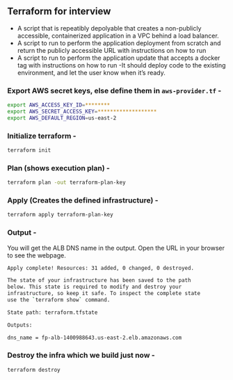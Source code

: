 ## Terraform for interview
   * A script that is repeatibly depolyable that creates a non-publicly accessible, containerized application in a VPC behind a load balancer. 
   * A script to run to perform the application deployment from scratch and return the publicly accessible URL with instructions on how to run
   * A script to run to perform the application update that accepts a docker tag with instructions on how to run
     -It should deploy code to the existing environment, and let the user know when it’s ready.

### Export AWS secret keys, else define them in `aws-provider.tf` -
```sh
export AWS_ACCESS_KEY_ID=********
export AWS_SECRET_ACCESS_KEY=*******************
export AWS_DEFAULT_REGION=us-east-2
```
### Initialize terraform - 
```sh
terraform init
```
### Plan (shows execution plan) - 
```sh
terraform plan -out terraform-plan-key
```
### Apply (Creates the defined infrastructure) - 
```sh
terraform apply terraform-plan-key
```
### Output - 
You will get the ALB DNS name in the output. Open the URL in your browser to see the webpage.
```sh
Apply complete! Resources: 31 added, 0 changed, 0 destroyed.

The state of your infrastructure has been saved to the path
below. This state is required to modify and destroy your
infrastructure, so keep it safe. To inspect the complete state
use the `terraform show` command.

State path: terraform.tfstate

Outputs:

dns_name = fp-alb-1400988643.us-east-2.elb.amazonaws.com
```
### Destroy the infra which we build just now - 
```sh
terraform destroy
```
